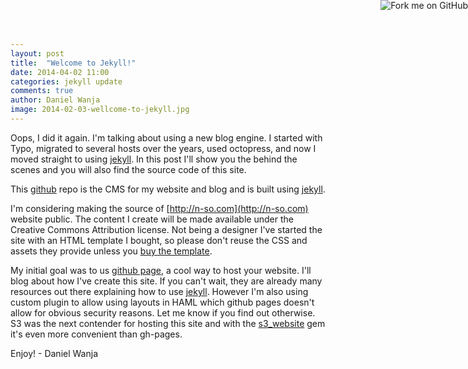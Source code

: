 ```yaml
---
layout: post
title:  "Welcome to Jekyll!"
date: 2014-04-02 11:00
categories: jekyll update
comments: true
author: Daniel Wanja
image: 2014-02-03-wellcome-to-jekyll.jpg
---
```


<a href="https://github.com/danielwanja/www.n-so.com"><img style="position: absolute; top: 0; right: 0; border: 0;" src="http://s3.amazonaws.com/github/ribbons/forkme_right_red_aa0000.png" alt="Fork me on GitHub" /></a>

Oops, I did it again. I'm talking about using a new blog engine. I started with Typo, migrated to several hosts over the years, used octopress, and now I moved straight to using [jekyll](http://jekyllrb.com). In this post I'll show you the behind the scenes and you will also find the source code of this site.


<!--more-->

This [github](https://github.com/danielwanja/www.n-so.com) repo is the CMS for my website and blog and is built using [jekyll](http://jekyllrb.com/).

I'm considering making the source of [http://n-so.com](http://n-so.com) website public. The content I create will be made available under the Creative Commons Attribution license.  Not being a designer I've started the site with an HTML template I bought, so please don't reuse the CSS and assets they provide unless you [buy the template](https://wrapbootstrap.com/theme/plixis-multipurpose-theme-WB0R03263).

My initial goal was to us [github page](http://pages.github.com/), a cool way to host your website. I'll blog about how I've create this site. If you can't wait, they are already many resources out there explaining how to use [jekyll](http://jekyllrb.com/). However I'm also using custom plugin to allow using layouts in HAML which github pages doesn't allow for obvious security reasons. Let me know if you find out otherwise. S3 was the next contender for hosting this site and with the [s3_website](https://github.com/laurilehmijoki/s3_website) gem it's even more convenient than gh-pages.

Enjoy!
\- Daniel Wanja
